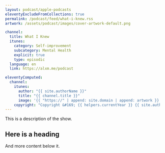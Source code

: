 ```yaml
---
layout: podcast/apple-podcasts
eleventyExcludeFromCollections: true
permalink: /podcast/feed/what-i-knew.rss
artwork: /assets/podcast/images/cover-artwork-default.png

channel:
  title: What I Knew
  itunes:
    category: Self-improvement
    subcategory: Mental Health
    explicit: true
    type: episodic
  language: en
  link: https://alxm.me/podcast

eleventyComputed:
  channel:
    itunes:
      author: "{{ site.authorName }}"
      title: "{{ channel.title }}"
      image: '{{ "https://" | append: site.domain | append: artwork }}'
    copyright: "Copyright &#169; {{ helpers.currentYear }} {{ site.authorName }}"
---
```


This is a description of the show.

## Here is a heading

And more content below it.
